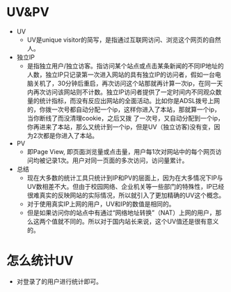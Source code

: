 # UV&PV
* UV
    - UV是unique visitor的简写，是指通过互联网访问、浏览这个网页的自然人。
* 独立IP
    - 是指独立用户/独立访客。指访问某个站点或点击某条新闻的不同IP地址的人数，独立IP只记录第一次进入网站的具有独立IP的访问者，假如一台电脑关机了，30分钟后重启，再次访问这个站那就再计算一次ip，在同一天内再次访问该网站则不计数。独立IP访问者提供了一定时间内不同观众数量的统计指标，而没有反应出网站的全面活动。比如你是ADSL拨号上网的，你拨一次号都自动分配一个ip，这样你进入了本站，那就算一个ip，当你断线了而没清理cookie，之后又拨 了一次号，又自动分配到一个ip，你再进来了本站，那么又统计到一个ip，但是UV（独立访客)没有变，因为2次都是你进入了本站。
* PV
    - 即Page View, 即页面浏览量或点击量，用户每1次对网站中的每个网页访问均被记录1次。用户对同一页面的多次访问，访问量累计。
* 总结
    -   现在大多数的统计工具只统计到IP和PV的层面上，因为在大多情况下IP与UV数相差不大。但由于校园网络、企业机关等一些部门的特殊性，IP已经很难真实的反映网站的实际情况，所以就引入了更加精确的UV这个概念。
    -   对于使用真实IP上网的用户，UV和IP的数值是相同的。
    -   但是如果访问你的站点中有通过“网络地址转换”（NAT）上网的用户，那么这两个值就不同的。所以对于国内站长来说，这个UV值还是很有意义的。

# 怎么统计UV
* 对登录了的用户进行统计即可。
